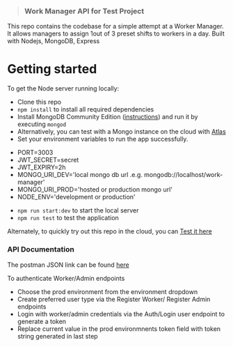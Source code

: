 > ### Work Manager API for  Test Project
This repo contains the codebase for a simple attempt at a Worker Manager. It allows managers to assign 1out of 3 preset shifts to workers in a day.
Built with Nodejs, MongoDB, Express

# Getting started

To get the Node server running locally:

- Clone this repo
- `npm install` to install all required dependencies
- Install MongoDB Community Edition ([instructions](https://docs.mongodb.com/manual/installation/#tutorials)) and run it by executing `mongod`
- Alternatively, you can test with a Mongo instance on the cloud with [Atlas](https://www.mongodb.com/atlas/database)
- Set your environment variables to run the app successfully. 
 * PORT=3003
 * JWT_SECRET=secret
 * JWT_EXPIRY=2h
 * MONGO_URI_DEV='local mongo db url .e.g. mongodb://localhost/work-manager'
 * MONGO_URI_PROD='hosted or production mongo url'
 * NODE_ENV='development or production'
- `npm run start:dev` to start the local server
- `npm run test` to test the application

Alternately, to quickly try out this repo in the cloud, you can [Test it here](https://real-lime-seagull-kilt.cyclic.app/api/uptime)

### API Documentation

The postman JSON link can be found [here](https://elements.getpostman.com/redirect?entityId=20674887-a166c149-fe26-4e43-ac54-3ca97a7845aa&entityType=collection)

To authenticate Worker/Admin endpoints
- Choose the prod environment from the environment dropdown
- Create preferred user type via the Register Worker/ Register Admin endpoints
- Login with worker/admin credentials via the Auth/Login user endpoint to generate a token
- Replace current value in the prod environmnents token field with token string generated in last step